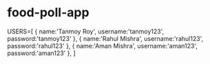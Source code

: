 # food-poll-app

USERS=[
     {
         name:'Tanmoy Roy',
         username:'tanmoy123',
         password:'tanmoy123'
     },
     {
        name:'Rahul Mishra',
        username:'rahul123',
        password:'rahul123'
    },
    {
        name:'Aman Mishra',
        username:'aman123',
        password:'aman123'
    },
 ]
